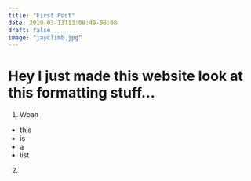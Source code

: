```yaml
---
title: "First Post"
date: 2019-03-13T13:06:49-06:00
draft: false
image: "jayclimb.jpg"
---
```


# Hey I just made this website look at this formatting stuff...
1. Woah

 * this
 * is
 * a
 * list

2. 
